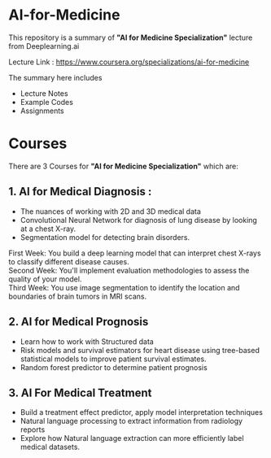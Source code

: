 # AI-for-Medicine
This repository is a summary of  **"AI for Medicine Specialization"**  lecture from Deeplearning.ai 

Lecture Link : https://www.coursera.org/specializations/ai-for-medicine

The summary here includes 
- Lecture Notes
- Example Codes
- Assignments

# Courses
There are 3 Courses for **"AI for Medicine Specialization"** which are:

## 1. AI for Medical Diagnosis : 
   - The nuances of working with 2D and 3D medical data
   - Convolutional Neural Network for diagnosis of lung disease by looking at a chest X-ray.
   - Segmentation model for detecting brain disorders.

First Week: You build a deep learning model that can interpret chest X-rays to classify different disease causes.<br>
Second Week: You'll implement evaluation methodologies to assess the quality of your model.<br>
Third Week: You use image segmentation to identify the location and boundaries of brain tumors in MRI scans.


## 2. AI for Medical Prognosis
   - Learn how to work with Structured data
   - Risk models and survival estimators for heart disease using tree-based statistical models to improve patient survival estimates. 
   - Random forest predictor to determine patient prognosis

## 3. AI For Medical Treatment
   - Build a treatment effect predictor, apply model interpretation techniques
   - Natural language processing to extract information from radiology reports
   - Explore how Natural language extraction can more efficiently label medical datasets.
